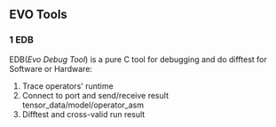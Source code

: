 

## EVO Tools

### 1 EDB

EDB(*Evo Debug Tool*) is a pure C tool for debugging and do difftest for Software or Hardware:
1. Trace operators' runtime
2. Connect to port and send/receive result tensor_data/model/operator_asm
3. Difftest and cross-valid run result


